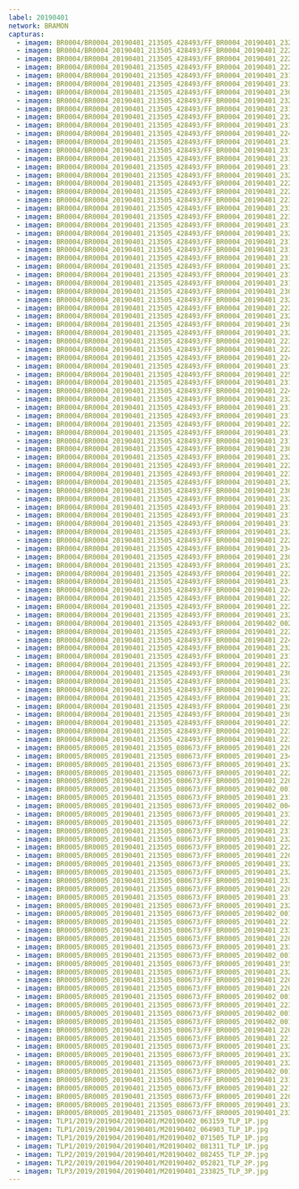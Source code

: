 ```yaml
---
label: 20190401
network: BRAMON
capturas:
  - imagem: BR0004/BR0004_20190401_213505_428493/FF_BR0004_20190401_232445_451_0130304.fits_maxpixel.jpg
  - imagem: BR0004/BR0004_20190401_213505_428493/FF_BR0004_20190401_222920_975_0064256.fits_maxpixel.jpg
  - imagem: BR0004/BR0004_20190401_213505_428493/FF_BR0004_20190401_222516_446_0059392.fits_maxpixel.jpg
  - imagem: BR0004/BR0004_20190401_213505_428493/FF_BR0004_20190401_222712_973_0061696.fits_maxpixel.jpg
  - imagem: BR0004/BR0004_20190401_213505_428493/FF_BR0004_20190401_231144_011_0114688.fits_maxpixel.jpg
  - imagem: BR0004/BR0004_20190401_213505_428493/FF_BR0004_20190401_231156_816_0114944.fits_maxpixel.jpg
  - imagem: BR0004/BR0004_20190401_213505_428493/FF_BR0004_20190401_230635_212_0108544.fits_maxpixel.jpg
  - imagem: BR0004/BR0004_20190401_213505_428493/FF_BR0004_20190401_232458_258_0130560.fits_maxpixel.jpg
  - imagem: BR0004/BR0004_20190401_213505_428493/FF_BR0004_20190401_231600_193_0119808.fits_maxpixel.jpg
  - imagem: BR0004/BR0004_20190401_213505_428493/FF_BR0004_20190401_232054_866_0125696.fits_maxpixel.jpg
  - imagem: BR0004/BR0004_20190401_213505_428493/FF_BR0004_20190401_231534_576_0119296.fits_maxpixel.jpg
  - imagem: BR0004/BR0004_20190401_213505_428493/FF_BR0004_20190401_224938_492_0088320.fits_maxpixel.jpg
  - imagem: BR0004/BR0004_20190401_213505_428493/FF_BR0004_20190401_231613_063_0120064.fits_maxpixel.jpg
  - imagem: BR0004/BR0004_20190401_213505_428493/FF_BR0004_20190401_231118_384_0114176.fits_maxpixel.jpg
  - imagem: BR0004/BR0004_20190401_213505_428493/FF_BR0004_20190401_231027_139_0113152.fits_maxpixel.jpg
  - imagem: BR0004/BR0004_20190401_213505_428493/FF_BR0004_20190401_231547_389_0119552.fits_maxpixel.jpg
  - imagem: BR0004/BR0004_20190401_213505_428493/FF_BR0004_20190401_232653_541_0132864.fits_maxpixel.jpg
  - imagem: BR0004/BR0004_20190401_213505_428493/FF_BR0004_20190401_222946_664_0064768.fits_maxpixel.jpg
  - imagem: BR0004/BR0004_20190401_213505_428493/FF_BR0004_20190401_222633_656_0060928.fits_maxpixel.jpg
  - imagem: BR0004/BR0004_20190401_213505_428493/FF_BR0004_20190401_223233_166_0068096.fits_maxpixel.jpg
  - imagem: BR0004/BR0004_20190401_213505_428493/FF_BR0004_20190401_233648_892_0144640.fits_maxpixel.jpg
  - imagem: BR0004/BR0004_20190401_213505_428493/FF_BR0004_20190401_223025_100_0065536.fits_maxpixel.jpg
  - imagem: BR0004/BR0004_20190401_213505_428493/FF_BR0004_20190401_231131_190_0114432.fits_maxpixel.jpg
  - imagem: BR0004/BR0004_20190401_213505_428493/FF_BR0004_20190401_232523_903_0131072.fits_maxpixel.jpg
  - imagem: BR0004/BR0004_20190401_213505_428493/FF_BR0004_20190401_231417_718_0117760.fits_maxpixel.jpg
  - imagem: BR0004/BR0004_20190401_213505_428493/FF_BR0004_20190401_231521_768_0119040.fits_maxpixel.jpg
  - imagem: BR0004/BR0004_20190401_213505_428493/FF_BR0004_20190401_231833_960_0122880.fits_maxpixel.jpg
  - imagem: BR0004/BR0004_20190401_213505_428493/FF_BR0004_20190401_232419_925_0129792.fits_maxpixel.jpg
  - imagem: BR0004/BR0004_20190401_213505_428493/FF_BR0004_20190401_231938_007_0124160.fits_maxpixel.jpg
  - imagem: BR0004/BR0004_20190401_213505_428493/FF_BR0004_20190401_231443_347_0118272.fits_maxpixel.jpg
  - imagem: BR0004/BR0004_20190401_213505_428493/FF_BR0004_20190401_230505_550_0106752.fits_maxpixel.jpg
  - imagem: BR0004/BR0004_20190401_213505_428493/FF_BR0004_20190401_232133_299_0126464.fits_maxpixel.jpg
  - imagem: BR0004/BR0004_20190401_213505_428493/FF_BR0004_20190401_222542_074_0059904.fits_maxpixel.jpg
  - imagem: BR0004/BR0004_20190401_213505_428493/FF_BR0004_20190401_232341_391_0129024.fits_maxpixel.jpg
  - imagem: BR0004/BR0004_20190401_213505_428493/FF_BR0004_20190401_230401_503_0105472.fits_maxpixel.jpg
  - imagem: BR0004/BR0004_20190401_213505_428493/FF_BR0004_20190401_232536_688_0131328.fits_maxpixel.jpg
  - imagem: BR0004/BR0004_20190401_213505_428493/FF_BR0004_20190401_223629_145_0072704.fits_maxpixel.jpg
  - imagem: BR0004/BR0004_20190401_213505_428493/FF_BR0004_20190401_222751_311_0062464.fits_maxpixel.jpg
  - imagem: BR0004/BR0004_20190401_213505_428493/FF_BR0004_20190401_224900_065_0087552.fits_maxpixel.jpg
  - imagem: BR0004/BR0004_20190401_213505_428493/FF_BR0004_20190401_231717_112_0121344.fits_maxpixel.jpg
  - imagem: BR0004/BR0004_20190401_213505_428493/FF_BR0004_20190401_225827_197_0098816.fits_maxpixel.jpg
  - imagem: BR0004/BR0004_20190401_213505_428493/FF_BR0004_20190401_231456_141_0118528.fits_maxpixel.jpg
  - imagem: BR0004/BR0004_20190401_213505_428493/FF_BR0004_20190401_224912_885_0087808.fits_maxpixel.jpg
  - imagem: BR0004/BR0004_20190401_213505_428493/FF_BR0004_20190401_232432_669_0130048.fits_maxpixel.jpg
  - imagem: BR0004/BR0004_20190401_213505_428493/FF_BR0004_20190401_231912_387_0123648.fits_maxpixel.jpg
  - imagem: BR0004/BR0004_20190401_213505_428493/FF_BR0004_20190401_231846_776_0123136.fits_maxpixel.jpg
  - imagem: BR0004/BR0004_20190401_213505_428493/FF_BR0004_20190401_222359_584_0057856.fits_maxpixel.jpg
  - imagem: BR0004/BR0004_20190401_213505_428493/FF_BR0004_20190401_231209_619_0115200.fits_maxpixel.jpg
  - imagem: BR0004/BR0004_20190401_213505_428493/FF_BR0004_20190401_231222_445_0115456.fits_maxpixel.jpg
  - imagem: BR0004/BR0004_20190401_213505_428493/FF_BR0004_20190401_230348_687_0105216.fits_maxpixel.jpg
  - imagem: BR0004/BR0004_20190401_213505_428493/FF_BR0004_20190401_232640_729_0132608.fits_maxpixel.jpg
  - imagem: BR0004/BR0004_20190401_213505_428493/FF_BR0004_20190401_222959_457_0065024.fits_maxpixel.jpg
  - imagem: BR0004/BR0004_20190401_213505_428493/FF_BR0004_20190401_223337_232_0069376.fits_maxpixel.jpg
  - imagem: BR0004/BR0004_20190401_213505_428493/FF_BR0004_20190401_232146_106_0126720.fits_maxpixel.jpg
  - imagem: BR0004/BR0004_20190401_213505_428493/FF_BR0004_20190401_230648_035_0108800.fits_maxpixel.jpg
  - imagem: BR0004/BR0004_20190401_213505_428493/FF_BR0004_20190401_232407_021_0129536.fits_maxpixel.jpg
  - imagem: BR0004/BR0004_20190401_213505_428493/FF_BR0004_20190401_231704_292_0121088.fits_maxpixel.jpg
  - imagem: BR0004/BR0004_20190401_213505_428493/FF_BR0004_20190401_231508_967_0118784.fits_maxpixel.jpg
  - imagem: BR0004/BR0004_20190401_213505_428493/FF_BR0004_20190401_231001_519_0112640.fits_maxpixel.jpg
  - imagem: BR0004/BR0004_20190401_213505_428493/FF_BR0004_20190401_232224_546_0127488.fits_maxpixel.jpg
  - imagem: BR0004/BR0004_20190401_213505_428493/FF_BR0004_20190401_222804_120_0062720.fits_maxpixel.jpg
  - imagem: BR0004/BR0004_20190401_213505_428493/FF_BR0004_20190401_234508_684_0154624.fits_maxpixel.jpg
  - imagem: BR0004/BR0004_20190401_213505_428493/FF_BR0004_20190401_230414_320_0105728.fits_maxpixel.jpg
  - imagem: BR0004/BR0004_20190401_213505_428493/FF_BR0004_20190401_232615_114_0132096.fits_maxpixel.jpg
  - imagem: BR0004/BR0004_20190401_213505_428493/FF_BR0004_20190401_222412_423_0058112.fits_maxpixel.jpg
  - imagem: BR0004/BR0004_20190401_213505_428493/FF_BR0004_20190401_231430_533_0118016.fits_maxpixel.jpg
  - imagem: BR0004/BR0004_20190401_213505_428493/FF_BR0004_20190401_224925_686_0088064.fits_maxpixel.jpg
  - imagem: BR0004/BR0004_20190401_213505_428493/FF_BR0004_20190401_222503_651_0059136.fits_maxpixel.jpg
  - imagem: BR0004/BR0004_20190401_213505_428493/FF_BR0004_20190401_222646_104_0061184.fits_maxpixel.jpg
  - imagem: BR0004/BR0004_20190401_213505_428493/FF_BR0004_20190401_232706_346_0133120.fits_maxpixel.jpg
  - imagem: BR0004/BR0004_20190401_213505_428493/FF_BR0004_20190402_002202_251_0198656.fits_maxpixel.jpg
  - imagem: BR0004/BR0004_20190401_213505_428493/FF_BR0004_20190401_222450_831_0058880.fits_maxpixel.jpg
  - imagem: BR0004/BR0004_20190401_213505_428493/FF_BR0004_20190401_224847_262_0087296.fits_maxpixel.jpg
  - imagem: BR0004/BR0004_20190401_213505_428493/FF_BR0004_20190401_232511_089_0130816.fits_maxpixel.jpg
  - imagem: BR0004/BR0004_20190401_213505_428493/FF_BR0004_20190401_231859_576_0123392.fits_maxpixel.jpg
  - imagem: BR0004/BR0004_20190401_213505_428493/FF_BR0004_20190401_222554_865_0060160.fits_maxpixel.jpg
  - imagem: BR0004/BR0004_20190401_213505_428493/FF_BR0004_20190401_230804_888_0110336.fits_maxpixel.jpg
  - imagem: BR0004/BR0004_20190401_213505_428493/FF_BR0004_20190401_232211_730_0127232.fits_maxpixel.jpg
  - imagem: BR0004/BR0004_20190401_213505_428493/FF_BR0004_20190401_222933_784_0064512.fits_maxpixel.jpg
  - imagem: BR0004/BR0004_20190401_213505_428493/FF_BR0004_20190401_232315_767_0128512.fits_maxpixel.jpg
  - imagem: BR0004/BR0004_20190401_213505_428493/FF_BR0004_20190401_230427_128_0105984.fits_maxpixel.jpg
  - imagem: BR0004/BR0004_20190401_213505_428493/FF_BR0004_20190401_230439_932_0106240.fits_maxpixel.jpg
  - imagem: BR0004/BR0004_20190401_213505_428493/FF_BR0004_20190401_223811_578_0074752.fits_maxpixel.jpg
  - imagem: BR0004/BR0004_20190401_213505_428493/FF_BR0004_20190401_223012_258_0065280.fits_maxpixel.jpg
  - imagem: BR0004/BR0004_20190401_213505_428493/FF_BR0004_20190401_223415_667_0070144.fits_maxpixel.jpg
  - imagem: BR0005/BR0005_20190401_213505_080673/FF_BR0005_20190401_220924_612_0040448.fits_maxpixel.jpg
  - imagem: BR0005/BR0005_20190401_213505_080673/FF_BR0005_20190401_234635_960_0156672.fits_maxpixel.jpg
  - imagem: BR0005/BR0005_20190401_213505_080673/FF_BR0005_20190401_232200_039_0127232.fits_maxpixel.jpg
  - imagem: BR0005/BR0005_20190401_213505_080673/FF_BR0005_20190401_222928_806_0064512.fits_maxpixel.jpg
  - imagem: BR0005/BR0005_20190401_213505_080673/FF_BR0005_20190401_220104_721_0030464.fits_maxpixel.jpg
  - imagem: BR0005/BR0005_20190401_213505_080673/FF_BR0005_20190402_001425_726_0189952.fits_maxpixel.jpg
  - imagem: BR0005/BR0005_20190401_213505_080673/FF_BR0005_20190401_231828_182_0123136.fits_maxpixel.jpg
  - imagem: BR0005/BR0005_20190401_213505_080673/FF_BR0005_20190402_004004_755_0220672.fits_maxpixel.jpg
  - imagem: BR0005/BR0005_20190401_213505_080673/FF_BR0005_20190401_233608_290_0144128.fits_maxpixel.jpg
  - imagem: BR0005/BR0005_20190401_213505_080673/FF_BR0005_20190401_221523_261_0047616.fits_maxpixel.jpg
  - imagem: BR0005/BR0005_20190401_213505_080673/FF_BR0005_20190401_231840_996_0123392.fits_maxpixel.jpg
  - imagem: BR0005/BR0005_20190401_213505_080673/FF_BR0005_20190401_232135_492_0126720.fits_maxpixel.jpg
  - imagem: BR0005/BR0005_20190401_213505_080673/FF_BR0005_20190401_222421_389_0058368.fits_maxpixel.jpg
  - imagem: BR0005/BR0005_20190401_213505_080673/FF_BR0005_20190401_220858_980_0039936.fits_maxpixel.jpg
  - imagem: BR0005/BR0005_20190401_213505_080673/FF_BR0005_20190401_232147_240_0126976.fits_maxpixel.jpg
  - imagem: BR0005/BR0005_20190401_213505_080673/FF_BR0005_20190401_232616_336_0132352.fits_maxpixel.jpg
  - imagem: BR0005/BR0005_20190401_213505_080673/FF_BR0005_20190401_233633_907_0144640.fits_maxpixel.jpg
  - imagem: BR0005/BR0005_20190401_213505_080673/FF_BR0005_20190401_220520_924_0035584.fits_maxpixel.jpg
  - imagem: BR0005/BR0005_20190401_213505_080673/FF_BR0005_20190401_231906_611_0123904.fits_maxpixel.jpg
  - imagem: BR0005/BR0005_20190401_213505_080673/FF_BR0005_20190401_232225_661_0127744.fits_maxpixel.jpg
  - imagem: BR0005/BR0005_20190401_213505_080673/FF_BR0005_20190402_001438_540_0190208.fits_maxpixel.jpg
  - imagem: BR0005/BR0005_20190401_213505_080673/FF_BR0005_20190401_221015_842_0041472.fits_maxpixel.jpg
  - imagem: BR0005/BR0005_20190401_213505_080673/FF_BR0005_20190401_233555_485_0143872.fits_maxpixel.jpg
  - imagem: BR0005/BR0005_20190401_213505_080673/FF_BR0005_20190401_220911_801_0040192.fits_maxpixel.jpg
  - imagem: BR0005/BR0005_20190401_213505_080673/FF_BR0005_20190401_233400_190_0141568.fits_maxpixel.jpg
  - imagem: BR0005/BR0005_20190401_213505_080673/FF_BR0005_20190402_001308_870_0188416.fits_maxpixel.jpg
  - imagem: BR0005/BR0005_20190401_213505_080673/FF_BR0005_20190401_235743_218_0169984.fits_maxpixel.jpg
  - imagem: BR0005/BR0005_20190401_213505_080673/FF_BR0005_20190401_232029_037_0125440.fits_maxpixel.jpg
  - imagem: BR0005/BR0005_20190401_213505_080673/FF_BR0005_20190401_220508_099_0035328.fits_maxpixel.jpg
  - imagem: BR0005/BR0005_20190401_213505_080673/FF_BR0005_20190401_220208_763_0031744.fits_maxpixel.jpg
  - imagem: BR0005/BR0005_20190401_213505_080673/FF_BR0005_20190402_001412_910_0189696.fits_maxpixel.jpg
  - imagem: BR0005/BR0005_20190401_213505_080673/FF_BR0005_20190401_223349_847_0069632.fits_maxpixel.jpg
  - imagem: BR0005/BR0005_20190401_213505_080673/FF_BR0005_20190402_001035_100_0185344.fits_maxpixel.jpg
  - imagem: BR0005/BR0005_20190401_213505_080673/FF_BR0005_20190402_001451_350_0190464.fits_maxpixel.jpg
  - imagem: BR0005/BR0005_20190401_213505_080673/FF_BR0005_20190401_220937_417_0040704.fits_maxpixel.jpg
  - imagem: BR0005/BR0005_20190401_213505_080673/FF_BR0005_20190401_221601_704_0048384.fits_maxpixel.jpg
  - imagem: BR0005/BR0005_20190401_213505_080673/FF_BR0005_20190401_232212_857_0127488.fits_maxpixel.jpg
  - imagem: BR0005/BR0005_20190401_213505_080673/FF_BR0005_20190401_232317_009_0128768.fits_maxpixel.jpg
  - imagem: BR0005/BR0005_20190401_213505_080673/FF_BR0005_20190401_232251_280_0128256.fits_maxpixel.jpg
  - imagem: BR0005/BR0005_20190401_213505_080673/FF_BR0005_20190402_001321_675_0188672.fits_maxpixel.jpg
  - imagem: BR0005/BR0005_20190401_213505_080673/FF_BR0005_20190401_231853_800_0123648.fits_maxpixel.jpg
  - imagem: BR0005/BR0005_20190401_213505_080673/FF_BR0005_20190401_221536_096_0047872.fits_maxpixel.jpg
  - imagem: BR0005/BR0005_20190401_213505_080673/FF_BR0005_20190401_220221_572_0032000.fits_maxpixel.jpg
  - imagem: BR0005/BR0005_20190401_213505_080673/FF_BR0005_20190401_233347_389_0141312.fits_maxpixel.jpg
  - imagem: BR0005/BR0005_20190401_213505_080673/FF_BR0005_20190401_233621_096_0144384.fits_maxpixel.jpg
  - imagem: TLP1/2019/201904/20190401/M20190402_063159_TLP_1P.jpg
  - imagem: TLP1/2019/201904/20190401/M20190402_064903_TLP_1P.jpg
  - imagem: TLP1/2019/201904/20190401/M20190402_071505_TLP_1P.jpg
  - imagem: TLP1/2019/201904/20190401/M20190402_081311_TLP_1P.jpg
  - imagem: TLP2/2019/201904/20190401/M20190402_082455_TLP_2P.jpg
  - imagem: TLP2/2019/201904/20190401/M20190402_052821_TLP_2P.jpg
  - imagem: TLP3/2019/201904/20190401/M20190401_233825_TLP_3P.jpg
---
```

